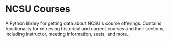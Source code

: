 # NCSU Courses

A Python library for getting data about NCSU's course offerings. Contains functionality for retrieving historical and current courses and their sections, including instructor, meeting information, seats, and more.